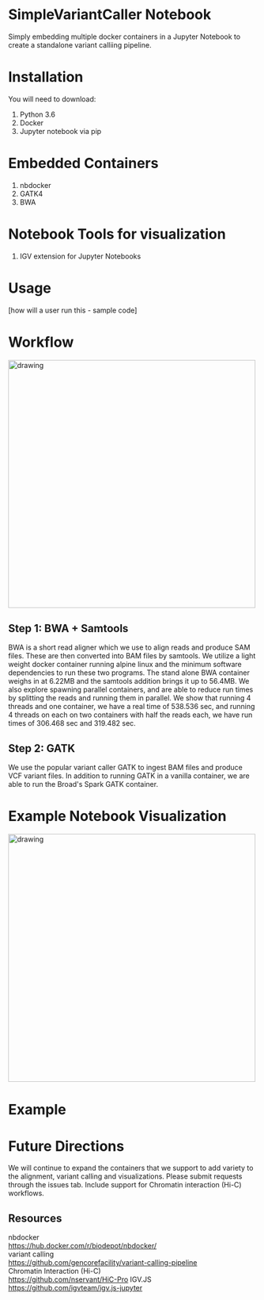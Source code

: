 # SimpleVariantCaller Notebook
Simply embedding multiple docker containers in a Jupyter Notebook to create a standalone variant calliing pipeline.
# Installation
You will need to download: <br>
1. Python 3.6
2. Docker
3. Jupyter notebook via pip
# Embedded Containers
1. nbdocker
2. GATK4
3. BWA
# Notebook Tools for visualization
1. IGV extension for Jupyter Notebooks

# Usage
[how will a user run this - sample code]

# Workflow
<img src="https://github.com/NCBI-Hackathons/Simple_Jupyter_Dockers/blob/master/Fig1.PNG" title="drawing" width="500"/>

## Step 1: BWA + Samtools
BWA is a short read aligner which we use to align reads and produce SAM files. These are then converted into BAM files by samtools. We utilize a light weight docker container running alpine linux and the minimum software dependencies to run these two programs. The stand alone BWA container weighs in at 6.22MB and the samtools addition brings it up to 56.4MB. We also explore spawning parallel containers, and are able to reduce run times by splitting the reads and running them in parallel. We show that running 4 threads and one container, we have a real time of 538.536 sec, and running 4 threads on each on two containers with half the reads each, we have run times of 306.468 sec and 319.482 sec. 

## Step 2: GATK
We use the popular variant caller GATK to ingest BAM files and produce VCF variant files. In addition to running GATK in a vanilla container, we are able to run the Broad's Spark GATK container. 

# Example Notebook Visualization
<img src="https://github.com/NCBI-Hackathons/Simple_Jupyter_Dockers/blob/master/Fig2.PNG" title="drawing" width="500"/>


# Example


# Future Directions
We will continue to expand the containers that we support to add variety to the alignment, variant calling and visualizations. Please submit requests through the issues tab. Include support for Chromatin interaction (Hi-C) workflows. 

## Resources
nbdocker <br>
https://hub.docker.com/r/biodepot/nbdocker/ <br>
variant calling <br>
https://github.com/gencorefacility/variant-calling-pipeline <br>
Chromatin Interaction (Hi-C) <br>
https://github.com/nservant/HiC-Pro
IGV.JS <br>
https://github.com/igvteam/igv.js-jupyter

